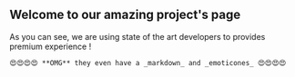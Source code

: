 ## Welcome to our amazing project's page

As you can see, we are using state of the art developers to provides premium experience !

```markdown
😍😍😍😍 **OMG** they even have a _markdown_ and _emoticones_ 😍😍😍😍
```
